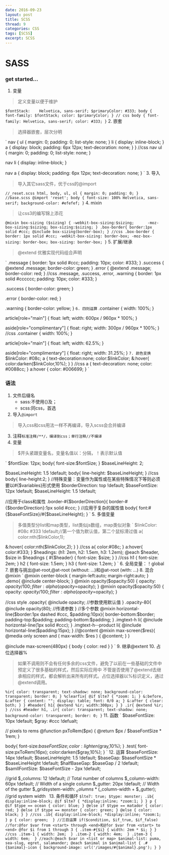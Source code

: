 ```yaml
---
date: 2016-09-23
layout: post
title: SCSS
thread: 9
categories: CSS
tags: [SCSS]
excerpt: SCSS
---
```


# SASS
### get started...
1. 变量
> 定义变量以便于维护

`
$fontStack:    Helvetica, sans-serif;
$primaryColor: #333;
body {
  font-family: $fontStack;
  color: $primaryColor;
}
// css
body {
  font-family: Helvetica, sans-serif;
  color: #333;
}
`
2. 嵌套
> 选择器嵌套，层次分明

`
nav {
  ul {
    margin: 0;
    padding: 0;
    list-style: none;
  }
  li { display: inline-block; }
  a {
    display: block;
    padding: 6px 12px;
    text-decoration: none;
  }
}
//css
nav ul {
  margin: 0;
  padding: 0;
  list-style: none;
}

nav li {
  display: inline-block;
}

nav a {
  display: block;
  padding: 6px 12px;
  text-decoration: none;
}
`
3. 导入
> 导入其它sass文件，优于css的@import

`
//_reset.scss
html,
body,
ul,
ol {
   margin: 0;
  padding: 0;
}
//base.scss
@import 'reset';
body {
  font-size: 100% Helvetica, sans-serif;
  background-color: #efefef;
}
`
4. mixin
>让css3的编写锦上添花

`
@mixin box-sizing ($sizing) {
    -webkit-box-sizing:$sizing;     
       -moz-box-sizing:$sizing;
            box-sizing:$sizing;
}
.box-border{
    border:1px solid #ccc;
    @include box-sizing(border-box);
}
//css
.box-border {
  border: 1px solid #ccc;
  -webkit-box-sizing: border-box;
  -moz-box-sizing: border-box;
  box-sizing: border-box;
}
`
5. 扩展/继承
> @extend 优雅实现代码组合声明

`
.message {
  border: 1px solid #ccc;
  padding: 10px;
  color: #333;
}
.success {
  @extend .message;
  border-color: green;
}
.error {
  @extend .message;
  border-color: red;
}
//css
.message, .success, .error, .warning {
  border: 1px solid #cccccc;
  padding: 10px;
  color: #333;
}

.success {
  border-color: green;
}

.error {
  border-color: red;
}

.warning {
  border-color: yellow;
}
`
6. 四则运算
`
.container { width: 100%; }

article[role="main"] {
  float: left;
  width: 600px / 960px * 100%;
}

aside[role="complimentary"] {
  float: right;
  width: 300px / 960px * 100%;
}
//css
.container {
  width: 100%;
}

article[role="main"] {
  float: left;
  width: 62.5%;
}

aside[role="complimentary"] {
  float: right;
  width: 31.25%;
}
`
7. 颜色变换
`
$linkColor: #08c;
a {
    text-decoration:none;
    color:$linkColor;
    &:hover{
      color:darken($linkColor,10%);
    }
}
//css
a {
  text-decoration: none;
  color: #0088cc;
}
a:hover {
  color: #006699;
}
`
### 语法
1. 文件后缀名
    - sass:不使用{}及；
    - scss:同css，首选
2. 导入`@import`
> 导入css和css用法一样不再编译，导入scss会合并编译
3. 注释`标准注释/**/，编译到css；单行注释//不编译`
4. 变量
> $开头紧跟变量名，变量名值以：分隔，！表示默认值

`
$fontSize: 12px;
body{
    font-size:$fontSize;
}
$baseLineHeight:        2;

$baseLineHeight:        1.5 !default;
body{
    line-height: $baseLineHeight; 
}
//css
body{
    line-height:2;
}
//特殊变量：变量作为属性或在某些特殊情况下等则必须要以#{$variables}形式使用
$borderDirection:       top !default; 
$baseFontSize:          12px !default;
$baseLineHeight:        1.5 !default;

//应用于class和属性
.border-#{$borderDirection}{
  border-#{$borderDirection}:1px solid #ccc;
}
//应用于复杂的属性值
body{
    font:#{$baseFontSize}/#{$baseLineHeight};
}
`
5. 多值变量
> 多值类型分list和map类型，list类似js数组，map类似对象
`
$linkColor:         #08c #333 !default;//第一个值为默认值，第二个鼠标滑过值
a{
  color:nth($linkColor,1);

  &:hover{
    color:nth($linkColor,2);
  }
}
//css 
a{
  color:#08c;
}
a:hover{
  color:#333;
}
$headings: (h1: 2em, h2: 1.5em, h3: 1.2em);
@each $header, $size in $headings {
  #{$header} {
    font-size: $size;
  }
}
//css
h1 {
  font-size: 2em; 
}
h2 {
  font-size: 1.5em; 
}
h3 {
  font-size: 1.2em; 
}
`
6. 全局变量：！global
7. 嵌套与挑出@at-root,@at-root (without: ...)和@at-root (with: ...)
8. 混合@mixin
`
@mixin center-block {
    margin-left:auto;
    margin-right:auto;
}
.demo{
    @include center-block;
}
@mixin opacity($opacity:50) {
  opacity: $opacity / 100;
  filter: alpha(opacity=$opacity);
}
@mixin opacity($opacity:50) {
  opacity: $opacity / 100;
  filter: alpha(opacity=$opacity);
}

//css style
.opacity{
  @include opacity; //参数使用默认值
}
.opacity-80{
  @include opacity(80); //传递参数
}
//多个参数
@mixin horizontal-line($border:1px dashed #ccc, $padding:10px){
    border-bottom:$border;
    padding-top:$padding;
    padding-bottom:$padding;  
}
.imgtext-h li{
    @include horizontal-line(1px solid #ccc);
}
.imgtext-h--product li{
    @include horizontal-line($padding:15px);
}
//@content
@mixin max-screen($res){
  @media only screen and ( max-width: $res )
  {
    @content;
  }
}

@include max-screen(480px) {
  body { color: red }
}
`
9. 继承@extent
10. 占位选择器%
>如果不调用则不会有任何多余的css文件，避免了以前在一些基础的文件中预定义了很多基础的样式，然后实际应用中
不管是否使用了@extend去继承相应的样式，都会解析出来所有的样式。占位选择器以%标识定义，通过@extend调用。

`
%ir{
  color: transparent;
  text-shadow: none;
  background-color: transparent;
  border: 0;
}
%clearfix{
  @if $lte7 {
    *zoom: 1;
  }
  &:before,
  &:after {
    content: "";
    display: table;
    font: 0/0 a;
  }
  &:after {
    clear: both;
  }
}
#header{
  h1{
    @extend %ir;
    width:300px;
  }
}
.ir{
  @extend %ir;
}
//css
#header h1,
.ir{
  color: transparent;
  text-shadow: none;
  background-color: transparent;
  border: 0;
}
`
11. 函数
`
$baseFontSize:      10px !default;
$gray:              #ccc !defualt;        

// pixels to rems 
@function pxToRem($px) {
  @return $px / $baseFontSize * 1rem;
}

body{
  font-size:$baseFontSize;
  color:lighten($gray,10%);
}
.test{
  font-size:pxToRem(16px);
  color:darken($gray,10%);
}
`
12. 运算
$baseFontSize:          14px !default;
$baseLineHeight:        1.5 !default;
$baseGap:               $baseFontSize * $baseLineHeight !default;
$halfBaseGap:           $baseGap / 2  !default;
$samllFontSize:         $baseFontSize - 2px  !default;

//grid 
$_columns:                     12 !default;      // Total number of columns
$_column-width:                60px !default;   // Width of a single column
$_gutter:                      20px !default;     // Width of the gutter
$_gridsystem-width:            $_columns * ($_column-width + $_gutter); //grid system width`
`
13. 条件和循环
`
$lte7: true;
$type: monster;
.ib{
    display:inline-block;
    @if $lte7 {
        *display:inline;
        *zoom:1;
    }
}
p {
  @if $type == ocean {
    color: blue;
  } @else if $type == matador {
    color: red;
  } @else if $type == monster {
    color: green;
  } @else {
    color: black;
  }
}
//css
.ib{
    display:inline-block;
    *display:inline;
    *zoom:1;
}
p {
  color: green; 
}
//三目运算
if($condition, $if_true, $if_false)
//for:@for $var from <start> through <end>和@for $var from <start> to <end>
@for $i from 1 through 3 {
  .item-#{$i} { width: 2em * $i; }
}
//css
.item-1 {
  width: 2em; 
}
.item-2 {
  width: 4em; 
}
.item-3 {
  width: 6em; 
}
//each:@each $var in <list or map>
$animal-list: puma, sea-slug, egret, salamander;
@each $animal in $animal-list {
  .#{$animal}-icon {
    background-image: url('/images/#{$animal}.png');
  }
}
`
